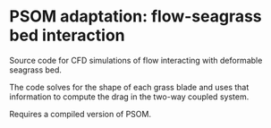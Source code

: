 # PSOM adaptation: flow-seagrass bed interaction

Source code for CFD simulations of flow interacting with deformable seagrass bed.

The code solves for the shape of each grass blade and uses that information to compute the drag in the two-way coupled system. 

Requires a compiled version of PSOM.
